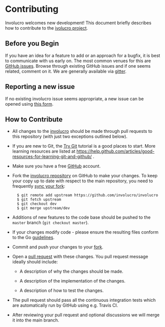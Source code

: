 # Contributing

Involucro welcomes new development!
This document briefly describes how to contribute to the [ivolucro project](https://github.com/involucro/involucro).

## Before you Begin

If you have an idea for a feature to add or an approach for a bugfix,
it is best to communicate with us early on. The most common venues for this are
[GitHub issues](https://github.com/involucro/involucro/issues).
Browse through existing GitHub issues and if one seems related,
comment on it. We are generally available via [gitter](TODO).

## Reporting a new issue

If no existing involucro issue seems appropriate, a new issue can be
opened using [this form](https://github.com/involucro/involucro/issues/new).

## How to Contribute

* All changes to the [involucro](https://github.com/involucro/involucro)
  should be made through pull requests to this repository (with just two
  exceptions outlined below).

* If you are new to Git, the [Try Git](http://try.github.com/) tutorial is a good places to start.
  More learning resources are listed at https://help.github.com/articles/good-resources-for-learning-git-and-github/ .

* Make sure you have a free [GitHub](https://github.com/) account.

* Fork the [involucro repository](https://github.com/involucro/involucro) on
  GitHub to make your changes.
  To keep your copy up to date with respect to the main repository, you need to
  frequently [sync your fork](https://help.github.com/articles/syncing-a-fork/):
  ```
    $ git remote add upstream https://github.com/involucro/involucro
    $ git fetch upstream
    $ git checkout dev
    $ git merge upstream/dev
  ```

* Additions of new features to the code base should be pushed to the `master` branch (`git
  checkout master`).

* If your changes modify code - please ensure the resulting files
  conform to the Go [guidelines](https://gobyexample.com/).

* Commit and push your changes to your
  [fork](https://help.github.com/articles/pushing-to-a-remote/).

* Open a [pull
  request](https://help.github.com/articles/creating-a-pull-request/)
  with these changes. You pull request message ideally should include:

   * A description of why the changes should be made.

   * A description of the implementation of the changes.

   * A description of how to test the changes.

* The pull request should pass all the continuous integration tests which are
  automatically run by GitHub using e.g. Travis CI.

* After reviewing your pull request and optional discussions we will merge it into the main branch.
